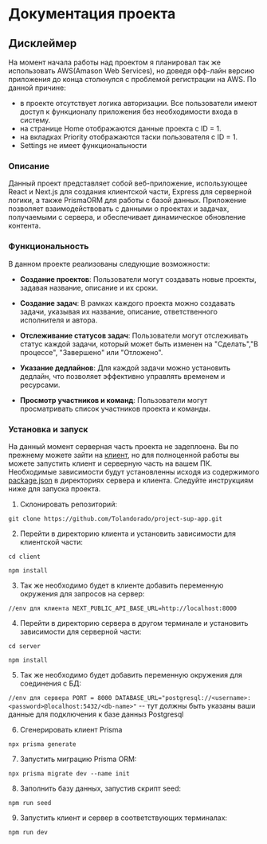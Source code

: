 # Документация проекта

## Дисклеймер
На момент начала работы над проектом я планировал так же использовать AWS(Amason Web Services), но доведя офф-лайн версию приложения до конца столкнулся с проблемой регистрации на AWS. 
По данной причине: 

- в проекте отсутствует логика авторизации. Все пользователи имеют доступ к функционалу приложения без необходимости входа в систему.
- на странице Home отображаются данные проекта с ID = 1. 
- на вкладках Priority отображаются таски пользователя с ID = 1.
- Settings не имеет функциональности

### Описание
Данный проект представляет собой веб-приложение, использующее React и Next.js для создания клиентской части, Express для серверной логики, а также PrismaORM для работы с базой данных. Приложение позволяет взаимодействовать с данными о проектах и задачах, получаемыми с сервера, и обеспечивает динамическое обновление контента. 

### Функциональность

В данном проекте реализованы следующие возможности:

- **Создание проектов**: Пользователи могут создавать новые проекты, задавая название, описание и их сроки.
  
- **Создание задач**: В рамках каждого проекта можно создавать задачи, указывая их название, описание, ответственного исполнителя и автора.

- **Отслеживание статусов задач**: Пользователи могут отслеживать статус каждой задачи, который может быть изменен на "Сделать","В процессе", "Завершено" или "Отложено".

- **Указание дедлайнов**: Для каждой задачи можно установить дедлайн, что позволяет эффективно управлять временем и ресурсами.

- **Просмотр участников и команд**: Пользователи могут просматривать список участников проекта и команды.

### Установка и запуск
На данный момент серверная часть проекта не задеплоена. Вы по прежнему можете зайти на [клиент](https://project-sup-app.vercel.app/), но для полноценной работы вы можете запустить клиент и серверную часть на вашем ПК. Необходимые зависимости будут установленны исходя из содержимого [package.json](https://docs.npmjs.com/cli/v10/configuring-npm/package-json) в директориях сервера и клиента.
Следуйте инструкциям ниже для запуска проекта.
1. Склонировать репозиторий:

`git clone https://github.com/Tolandorado/project-sup-app.git`

2. Перейти в директорию клиента и установить зависимости для клиентской части:

`cd client`

`npm install`

3. Так же необходимо будет в клиенте добавить переменную окружения для запросов на сервер:

`//env для клиента
NEXT_PUBLIC_API_BASE_URL=http://localhost:8000`

4. Перейти в директорию сервера в другом терминале и установить зависимости для серверной части:

`cd server`

`npm install`

5. Так же необходимо будет добавить переменную окружения для соединения с БД:

`//env для сервера
PORT = 8000
DATABASE_URL="postgresql://<username>:<password>@localhost:5432/<db-name>"` -- тут должны быть указаны ваши данные для подключения к базе данныз Postgresql

6. Сгенерировать клиент Prisma

`npx prisma generate`

7. Запустить миграцию Prisma ORM:

`npx prisma migrate dev --name init`

8. Заполнить базу данных, запустив скрипт seed:

`npm run seed`

9. Запустить клиент и сервер в соответствующих терминалах:

`npm run dev`


